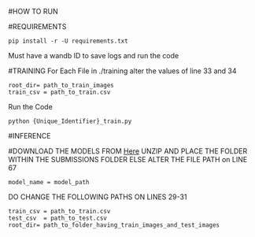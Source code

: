 #HOW TO RUN

#REQUIREMENTS
```
pip install -r -U requirements.txt
```
Must have a <a href='https://wandb.ai'></a>wandb ID to save logs and run the code

#TRAINING
For Each File in ./training alter the values of line 33 and 34 <br>

```
root_dir= path_to_train_images 
train_csv = path_to_train.csv
```

Run the Code
```
python {Unique_Identifier}_train.py
```
#INFERENCE

#DOWNLOAD THE MODELS FROM <a href='https://drive.google.com/drive/folders/1baj-9lZhaczh84H0AEkHciz2cZL6yRGI?usp=sharing'>Here</a> UNZIP AND PLACE THE FOLDER WITHIN THE SUBMISSIONS FOLDER ELSE ALTER THE FILE PATH on LINE 67
```
model_name = model_path
```

DO CHANGE THE FOLLOWING PATHS ON LINES 29-31
```
train_csv = path_to_train.csv
test_csv  = path_to_test.csv
root_dir= path_to_folder_having_train_images_and_test_images
```


